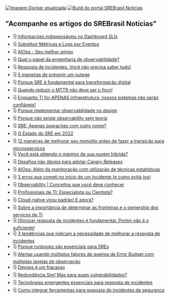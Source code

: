 [![Imagem Docker atualizada](https://github.com/srebrasil/srebrasil.github.io/actions/workflows/docker-build.yml/badge.svg)](https://github.com/srebrasil/srebrasil.github.io/actions/workflows/docker-build.yml)
[![Build do portal SREBrasil Notícias](https://github.com/srebrasil/srebrasil.github.io/actions/workflows/pages/pages-build-deployment/badge.svg)](https://github.com/srebrasil/srebrasil.github.io/actions/workflows/pages/pages-build-deployment)

## "Acompanhe os artigos do SREBrasil Notícias"
<!--START_SECTION:feed-->
- :spiral_notepad: [Informações indispensáveis no Dashboard SLIs](http:&#x2F;&#x2F;destaque.srebrasil.com&#x2F;what-should-be-on-a-sli-dashboard&#x2F;)
- :spiral_notepad: [Substituir Métricas e Logs por Eventos](http:&#x2F;&#x2F;destaque.srebrasil.com&#x2F;observability-engineering-oreilly-book-2022&#x2F;)
- :spiral_notepad: [AIOps - Seu melhor amigo](http:&#x2F;&#x2F;destaque.srebrasil.com&#x2F;introducing-aiops-new-trend-repairing-software-issues&#x2F;)
- :spiral_notepad: [Qual o papel da engenharia de observabilidade?](http:&#x2F;&#x2F;destaque.srebrasil.com&#x2F;what-observability-teams-do&#x2F;)
- :spiral_notepad: [Resposta de Incidentes: Você não precisa saber tudo!](http:&#x2F;&#x2F;destaque.srebrasil.com&#x2F;sre-from-theory-to-practice-whats-difficult-about-on-call-discussion&#x2F;)
- :spiral_notepad: [5 maneiras de prevenir um outage](http:&#x2F;&#x2F;destaque.srebrasil.com&#x2F;5-ways-to-prevent-an-outage&#x2F;)
- :spiral_notepad: [Porque SRE é fundamental para transformação digital](http:&#x2F;&#x2F;destaque.srebrasil.com&#x2F;new-report-details-impact-site-reliability-engineering-itops&#x2F;)
- :spiral_notepad: [Quando reduzir o MTTR não deve ser o foco!](http:&#x2F;&#x2F;destaque.srebrasil.com&#x2F;mttr-lower-isnt-always-better&#x2F;)
- :spiral_notepad: [Enquanto TI for APENAS infraestrutura, nossos sistemas não serão confiáveis!](http:&#x2F;&#x2F;destaque.srebrasil.com&#x2F;enquanto-ti-apenas-infraestrutura-nossos-sistemas&#x2F;)
- :spiral_notepad: [Porque implementar observabilidade no design](http:&#x2F;&#x2F;destaque.srebrasil.com&#x2F;why-observability-is-shifting-left&#x2F;)
- :spiral_notepad: [Porque não existe observability sem teoria](http:&#x2F;&#x2F;destaque.srebrasil.com&#x2F;no-observability-without-theory&#x2F;)
- :spiral_notepad: [SRE: Apenas operações com outro nome?](http:&#x2F;&#x2F;destaque.srebrasil.com&#x2F;is-sre-just-ops-with-a-new-name&#x2F;)
- :spiral_notepad: [O Estado do SRE em 2022](http:&#x2F;&#x2F;destaque.srebrasil.com&#x2F;state-of-sre-2022&#x2F;)
- :spiral_notepad: [12 maneiras de melhorar seu monolito antes de fazer a transição para microsserviços](http:&#x2F;&#x2F;destaque.srebrasil.com&#x2F;monolith-microservices&#x2F;)
- :spiral_notepad: [Você está obtendo o máximo de sua nuvem híbrida?](http:&#x2F;&#x2F;destaque.srebrasil.com&#x2F;forrester-hybrid-cloud&#x2F;)
- :spiral_notepad: [Desafios não óbvios para adotar Canary Releases](http:&#x2F;&#x2F;destaque.srebrasil.com&#x2F;when-to-kill-the-canary&#x2F;)
- :spiral_notepad: [AIOps: Além da monitoração com utilização de técnicas estatísticas](http:&#x2F;&#x2F;destaque.srebrasil.com&#x2F;machine-learning-vs-aiops-battle-for-better-answers-and-automation&#x2F;)
- :spiral_notepad: [3 erros que cometi no início de um incidente (e como evitá-los)](http:&#x2F;&#x2F;destaque.srebrasil.com&#x2F;3-mistakes-ive-made-at-the-beginning-of-an-incident-and-how-not-to-make-them&#x2F;)
- :spiral_notepad: [Observability | Conceitos que você deve conhecer](http:&#x2F;&#x2F;destaque.srebrasil.com&#x2F;observability-concepts-you-should-know&#x2F;)
- :spiral_notepad: [Profissionais de TI: Especialista ou Cientista?](http:&#x2F;&#x2F;destaque.srebrasil.com&#x2F;learn-systems-by-changing&#x2F;)
- :spiral_notepad: [Cloud-native virou padrão! E agora?](http:&#x2F;&#x2F;destaque.srebrasil.com&#x2F;Cloud-native-modernization-is-on-the-rise&#x2F;)
- :spiral_notepad: [Sobre a importância de determinar as fronteiras e o ownership dos serviços de TI](http:&#x2F;&#x2F;destaque.srebrasil.com&#x2F;standardize-service-ownership-at-scale&#x2F;)
- :spiral_notepad: [Otimizar resposta de incidentes é fundamental. Porém não é o suficiente!](http:&#x2F;&#x2F;destaque.srebrasil.com&#x2F;otimizar-resposta-de-incidentes&#x2F;)
- :spiral_notepad: [3 tendências que indicam a necessidade de melhorar a resposta de incidentes](http:&#x2F;&#x2F;destaque.srebrasil.com&#x2F;3-shifts-driving-need-improved-incident-response&#x2F;)
- :spiral_notepad: [Porque runbooks são essenciais para SREs](http:&#x2F;&#x2F;destaque.srebrasil.com&#x2F;keep-calm-and-use-the-runbook&#x2F;)
- :spiral_notepad: [Alertas usando múltiplos fatores de queima de Error Budget com múltiplas janelas de observação](http:&#x2F;&#x2F;destaque.srebrasil.com&#x2F;multiwindow-multi-burn-rate-alerts&#x2F;)
- :spiral_notepad: [Devops é um fracasso](http:&#x2F;&#x2F;destaque.srebrasil.com&#x2F;devops-is-a-failure&#x2F;)
- :spiral_notepad: [Redundância Sim! Mas para quais vulnerabilidades?](http:&#x2F;&#x2F;destaque.srebrasil.com&#x2F;redundancy&#x2F;)
- :spiral_notepad: [Tecnologias emergentes essenciais para resposta de incidentes](http:&#x2F;&#x2F;destaque.srebrasil.com&#x2F;new-technology-thats-essential-for-modern-incident-response&#x2F;)
- :spiral_notepad: [Como integrar ferramentas para resposta de incidentes de segurança](http:&#x2F;&#x2F;destaque.srebrasil.com&#x2F;incident-response-how-to-integrate-tools-for-modern-ir&#x2F;)
<!--END_SECTION:feed-->
